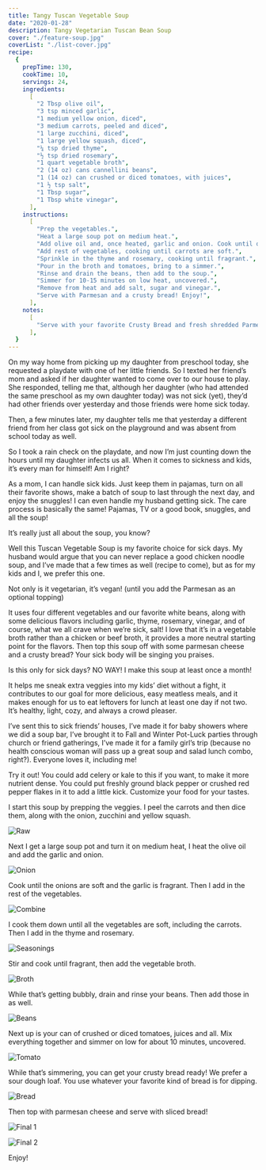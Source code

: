```yaml
---
title: Tangy Tuscan Vegetable Soup
date: "2020-01-28"
description: Tangy Vegetarian Tuscan Bean Soup
cover: "./feature-soup.jpg"
coverList: "./list-cover.jpg"
recipe:
  {
    prepTime: 130,
    cookTime: 10,
    servings: 24,
    ingredients:
      [
        "2 Tbsp olive oil",
        "3 tsp minced garlic",
        "1 medium yellow onion, diced",
        "3 medium carrots, peeled and diced",
        "1 large zucchini, diced",
        "1 large yellow squash, diced",
        "¼ tsp dried thyme",
        "½ tsp dried rosemary",
        "1 quart vegetable broth",
        "2 (14 oz) cans cannellini beans",
        "1 (14 oz) can crushed or diced tomatoes, with juices",
        "1 ½ tsp salt",
        "1 Tbsp sugar",
        "1 Tbsp white vinegar",
      ],
    instructions:
      [
        "Prep the vegetables.",
        "Heat a large soup pot on medium heat.",
        "Add olive oil and, once heated, garlic and onion. Cook until onions are soft and garlic is fragrant.",
        "Add rest of vegetables, cooking until carrots are soft.",
        "Sprinkle in the thyme and rosemary, cooking until fragrant.",
        "Pour in the broth and tomatoes, bring to a simmer.",
        "Rinse and drain the beans, then add to the soup.",
        "Simmer for 10-15 minutes on low heat, uncovered.",
        "Remove from heat and add salt, sugar and vinegar.",
        "Serve with Parmesan and a crusty bread! Enjoy!",
      ],
    notes:
      [
        "Serve with your favorite Crusty Bread and fresh shredded Parmesan Cheese!",
      ],
  }
---
```


On my way home from picking up my daughter from preschool today, she requested a playdate with one of her little friends. So I texted her friend’s mom and asked if her daughter wanted to come over to our house to play. She responded, telling me that, although her daughter (who had attended the same preschool as my own daughter today) was not sick (yet), they’d had other friends over yesterday and those friends were home sick today.

Then, a few minutes later, my daughter tells me that yesterday a different friend from her class got sick on the playground and was absent from school today as well.

So I took a rain check on the playdate, and now I’m just counting down the hours until my daughter infects us all. When it comes to sickness and kids, it’s every man for himself! Am I right?

As a mom, I can handle sick kids. Just keep them in pajamas, turn on all their favorite shows, make a batch of soup to last through the next day, and enjoy the snuggles! I can even handle my husband getting sick. The care process is basically the same! Pajamas, TV or a good book, snuggles, and all the soup!

It’s really just all about the soup, you know?

Well this Tuscan Vegetable Soup is my favorite choice for sick days. My husband would argue that you can never replace a good chicken noodle soup, and I’ve made that a few times as well (recipe to come), but as for my kids and I, we prefer this one.

Not only is it vegetarian, it’s vegan! (until you add the Parmesan as an optional topping)

It uses four different vegetables and our favorite white beans, along with some delicious flavors including garlic, thyme, rosemary, vinegar, and of course, what we all crave when we’re sick, salt! I love that it’s in a vegetable broth rather than a chicken or beef broth, it provides a more neutral starting point for the flavors. Then top this soup off with some parmesan cheese and a crusty bread? Your sick body will be singing you praises.

Is this only for sick days? NO WAY! I make this soup at least once a month!

It helps me sneak extra veggies into my kids’ diet without a fight, it contributes to our goal for more delicious, easy meatless meals, and it makes enough for us to eat leftovers for lunch at least one day if not two. It’s healthy, light, cozy, and always a crowd pleaser.

I’ve sent this to sick friends’ houses, I’ve made it for baby showers where we did a soup bar, I’ve brought it to Fall and Winter Pot-Luck parties through church or friend gatherings, I’ve made it for a family girl’s trip (because no health conscious woman will pass up a great soup and salad lunch combo, right?). Everyone loves it, including me!

Try it out! You could add celery or kale to this if you want, to make it more nutrient dense. You could put freshly ground black pepper or crushed red pepper flakes in it to add a little kick. Customize your food for your tastes.

I start this soup by prepping the veggies. I peel the carrots and then dice them, along with the onion, zucchini and yellow squash.

![Raw](./raw.jpg)

Next I get a large soup pot and turn it on medium heat, I heat the olive oil and add the garlic and onion.

![Onion](./onion.jpg)

Cook until the onions are soft and the garlic is fragrant. Then I add in the rest of the vegetables.

![Combine](./combine.jpg)

I cook them down until all the vegetables are soft, including the carrots. Then I add in the thyme and rosemary.

![Seasonings](./seasonings.jpg)

Stir and cook until fragrant, then add the vegetable broth.

![Broth](./broth.jpg)

While that’s getting bubbly, drain and rinse your beans. Then add those in as well.

![Beans](./beans.jpg)

Next up is your can of crushed or diced tomatoes, juices and all. Mix everything together and simmer on low for about 10 minutes, uncovered.

![Tomato](./tomato.jpg)

While that’s simmering, you can get your crusty bread ready! We prefer a sour dough loaf. You use whatever your favorite kind of bread is for dipping.

![Bread](./bread.jpg)

Then top with parmesan cheese and serve with sliced bread!

![Final 1](./final1.jpg)

![Final 2](./final2.jpg)

Enjoy!
